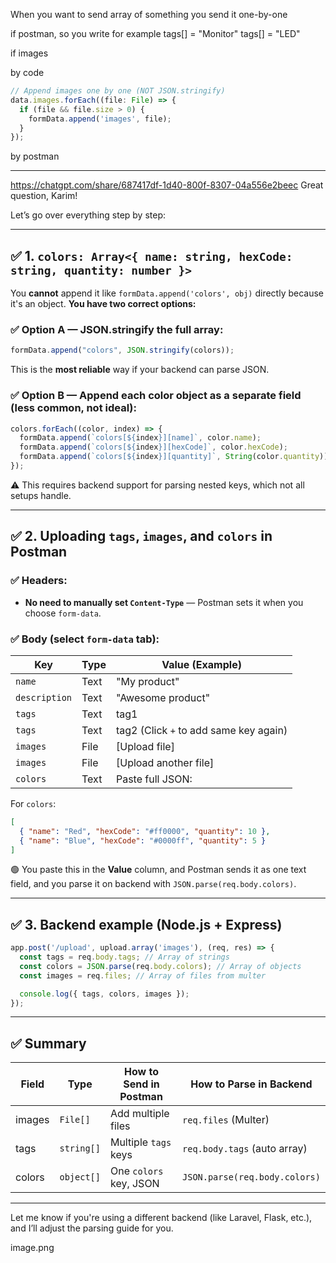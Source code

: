 When you want to send array of something you send it one-by-one

if postman, so you write for example
tags[] = "Monitor"
tags[] = "LED"

if images

by code
```js
// Append images one by one (NOT JSON.stringify)
data.images.forEach((file: File) => {
  if (file && file.size > 0) {
    formData.append('images', file);
  }
});
```

by postman

------



https://chatgpt.com/share/687417df-1d40-800f-8307-04a556e2beec
Great question, Karim!

Let’s go over everything step by step:

---

## ✅ 1. `colors: Array<{ name: string, hexCode: string, quantity: number }>`

You **cannot** append it like `formData.append('colors', obj)` directly because it's an object.
**You have two correct options:**

### ✅ Option A — **JSON.stringify the full array**:

```ts
formData.append("colors", JSON.stringify(colors));
```

This is the **most reliable** way if your backend can parse JSON.

### ✅ Option B — **Append each color object as a separate field (less common, not ideal):**

```ts
colors.forEach((color, index) => {
  formData.append(`colors[${index}][name]`, color.name);
  formData.append(`colors[${index}][hexCode]`, color.hexCode);
  formData.append(`colors[${index}][quantity]`, String(color.quantity));
});
```

⚠️ This requires backend support for parsing nested keys, which not all setups handle.

---

## ✅ 2. Uploading `tags`, `images`, and `colors` in Postman

### ✅ Headers:

* **No need to manually set `Content-Type`** — Postman sets it when you choose `form-data`.

### ✅ Body (select `form-data` tab):

| Key           | Type | Value (Example)                        |
| ------------- | ---- | -------------------------------------- |
| `name`        | Text | "My product"                           |
| `description` | Text | "Awesome product"                      |
| `tags`        | Text | tag1                                   |
| `tags`        | Text | tag2 (Click `+` to add same key again) |
| `images`      | File | \[Upload file]                         |
| `images`      | File | \[Upload another file]                 |
| `colors`      | Text | Paste full JSON:                       |

For `colors`:

```json
[
  { "name": "Red", "hexCode": "#ff0000", "quantity": 10 },
  { "name": "Blue", "hexCode": "#0000ff", "quantity": 5 }
]
```

🟢 You paste this in the **Value** column, and Postman sends it as one text field, and you parse it on backend with `JSON.parse(req.body.colors)`.

---

## ✅ 3. Backend example (Node.js + Express)

```ts
app.post('/upload', upload.array('images'), (req, res) => {
  const tags = req.body.tags; // Array of strings
  const colors = JSON.parse(req.body.colors); // Array of objects
  const images = req.files; // Array of files from multer

  console.log({ tags, colors, images });
});
```

---

## ✅ Summary

| Field  | Type       | How to Send in Postman | How to Parse in Backend       |
| ------ | ---------- | ---------------------- | ----------------------------- |
| images | `File[]`   | Add multiple files     | `req.files` (Multer)          |
| tags   | `string[]` | Multiple `tags` keys   | `req.body.tags` (auto array)  |
| colors | `object[]` | One `colors` key, JSON | `JSON.parse(req.body.colors)` |

---

Let me know if you're using a different backend (like Laravel, Flask, etc.), and I’ll adjust the parsing guide for you.


image.png